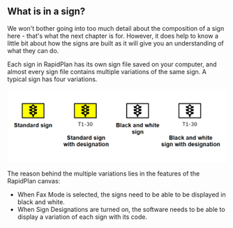 ## What is in a sign? 

We won't bother going into too much detail about the composition of a sign here - that's what the next chapter is for. However, it does help to know a little bit about how the signs are built as it will give you an understanding of what they can do. 

Each sign in RapidPlan has its own sign file saved on your computer, and almost every sign file contains multiple variations of the same sign. A typical sign has four variations.

![Sign_Variations](./assets/Sign_Variations.png)

The reason behind the multiple variations lies in the features of the RapidPlan canvas:

 - When Fax Mode is selected, the signs need to be able to be displayed in black and white.
 - When Sign Designations are turned on, the software needs to be able to display a variation of each sign with its code.
